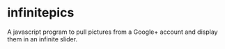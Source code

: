 infinitepics
============

A javascript program to pull pictures from a Google+ account and display them in an infinite slider.
